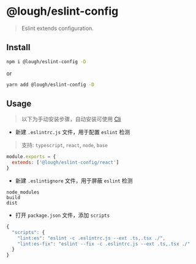 # @lough/eslint-config

> Eslint extends configuration.

## Install

```bash
npm i @lough/eslint-config -D
```

or

```bash
yarn add @lough/eslint-config -D
```

## Usage

> 以下为手动安装步骤，自动安装可使用 [Cli](https://github.com/lough-city/lough-lint/tree/main/packages/cli)

- 新建 `.eslintrc.js` 文件，用于配置 `eslint` 检测

> 支持: `typescript`, `react`, `node`, `base`

```js
module.exports = {
  extends: ['@lough/eslint-config/react']
}
```

- 新建 `.eslintignore` 文件，用于屏蔽 `eslint` 检测

```ignore
node_modules
build
dist
```

- 打开 `package.json` 文件，添加 `scripts`

```js
{
  "scripts": {
    "lint:es": "eslint -c .eslintrc.js --ext .ts,.tsx ./",
    "lint:es-fix": "eslint --fix -c .eslintrc.js --ext .ts,.tsx ./"
  }
}
```
